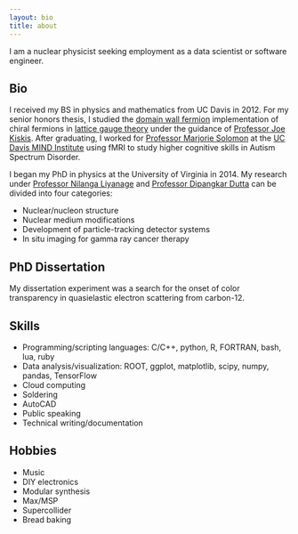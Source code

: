 ```yaml
---
layout: bio
title: about
---
```

I am a nuclear physicist seeking employment as a data scientist or software 
engineer.

## Bio
I received my BS in physics and mathematics from UC Davis in 2012.
For my senior honors thesis, I studied the [domain wall fermion](https://arxiv.org/abs/hep-lat/9206013) implementation of chiral fermions in [lattice gauge theory](https://arxiv.org/abs/hep-lat/0012005) under the guidance of [Professor Joe Kiskis](http://kiskis.physics.ucdavis.edu/kiskis_hp.html).
After graduating, I worked for [Professor Marjorie Solomon](https://health.ucdavis.edu/team/search/861/marjorie-solomon---clinical-psychology---psychiatry-sacramento) at the [UC Davis MIND Institute](https://health.ucdavis.edu/mindinstitute/) using fMRI to study higher cognitive skills in Autism Spectrum Disorder.

I began my PhD in physics at the University of Virginia in 2014.
My research under [Professor Nilanga Liyanage](http://www.phys.virginia.edu/People/personal.asp?UID=nl8n) and [Professor Dipangkar Dutta](http://dd285.physics.msstate.edu) can be divided into four categories:
- Nuclear/nucleon structure
- Nuclear medium modifications
- Development of particle-tracking detector systems
- In situ imaging for gamma ray cancer therapy

## PhD Dissertation
My dissertation experiment was a search for the onset of color transparency in quasielastic electron scattering from carbon-12.

## Skills
- Programming/scripting languages: C/C++, python, R, FORTRAN, bash, lua, ruby
- Data analysis/visualization: ROOT, ggplot, matplotlib, scipy, numpy, pandas, TensorFlow
- Cloud computing
- Soldering
- AutoCAD
- Public speaking
- Technical writing/documentation

## Hobbies
- Music
- DIY electronics
- Modular synthesis
- Max/MSP
- Supercollider
- Bread baking
